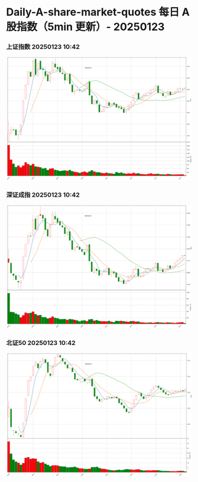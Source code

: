 
# Daily-A-share-market-quotes 每日 A 股指数（5min 更新）- 20250123

### 上证指数 20250123 10:42
![](./fig/2025/1/20250123-sh000001.png)

### 深证成指 20250123 10:42
![](./fig/2025/1/20250123-sz399001.png)

### 北证50 20250123 10:42
![](./fig/2025/1/20250123-bj899050.png)
